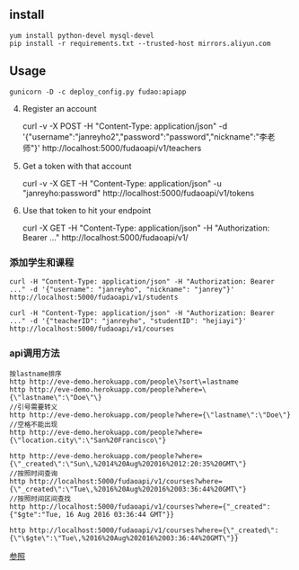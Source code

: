 

## install
    yum install python-devel mysql-devel
    pip install -r requirements.txt --trusted-host mirrors.aliyun.com

## Usage
    gunicorn -D -c deploy_config.py fudao:apiapp

4) Register an account
    
    curl -v -X POST -H "Content-Type: application/json" -d '{"username":"janreyho2","password":"password","nickname":"李老师"}' http://localhost:5000/fudaoapi/v1/teachers
5) Get a token with that account

    curl -v -X GET -H "Content-Type: application/json" -u "janreyho:password" http://localhost:5000/fudaoapi/v1/tokens
6) Use that token to hit your endpoint

    curl -X GET -H "Content-Type: application/json" -H "Authorization: Bearer ..." http://localhost:5000/fudaoapi/v1/

### 添加学生和课程

    curl -H "Content-Type: application/json" -H "Authorization: Bearer ..." -d '{"username": "janreyho", "nickname": "janrey"}' http://localhost:5000/fudaoapi/v1/students

    curl -H "Content-Type: application/json" -H "Authorization: Bearer ..." -d '{"teacherID": "janreyho", "studentID": "hejiayi"}' http://localhost:5000/fudaoapi/v1/courses

### api调用方法
    按lastname排序
    http http://eve-demo.herokuapp.com/people\?sort\=lastname
    http http://eve-demo.herokuapp.com/people?where=\{\"lastname\":\"Doe\"\}
    //引号需要转义
    http http://eve-demo.herokuapp.com/people?where={\"lastname\":\"Doe\"}
    //空格不能出现
    http http://eve-demo.herokuapp.com/people?where={\"location.city\":\"San%20Francisco\"}

    http http://eve-demo.herokuapp.com/people?where={\"_created\":\"Sun\,%2014%20Aug%202016%2012:20:35%20GMT\"}
    //按照时间查询
    http http://localhost:5000/fudaoapi/v1/courses?where={\"_created\":\"Tue\,%2016%20Aug%202016%2003:36:44%20GMT\"}
    //按照时间区间查找
    http http://localhost:5000/fudaoapi/v1/courses?where={"_created":{"$gte":"Tue, 16 Aug 2016 03:36:44 GMT"}}

    http http://localhost:5000/fudaoapi/v1/courses?where={\"_created\":{\"\$gte\":\"Tue\,%2016%20Aug%202016%2003:36:44%20GMT\"}}
[参照](https://github.com/nicolaiarocci/eve/issues/349)

